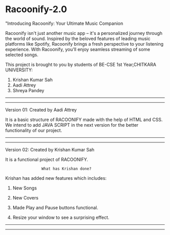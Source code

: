# Racoonify-2.0
"Introducing Racoonify: Your Ultimate Music Companion

Racoonify isn't just another music app – it's a personalized journey through the world of sound. Inspired by the beloved features of leading music platforms like Spotify, Racoonify brings a fresh perspective to your listening experience. With Racoonify, you'll enjoy seamless streaming of some selected songs.

This project is brought to you by students of BE-CSE 1st Year,CHITKARA UNIVERSITY:
01. Krishan Kumar Sah
02. Aadi Attrey
03. Shreya Pandey

--------------------------------------------------------------------------
--------------------------------------------------------------------------

Version 01:
Created by Aadi Attrey

It is a basic structure of RACOONIFY made with the help of HTML and CSS.
We intend to add JAVA SCRIPT in the next version for the better functionality of our project.

--------------------------------------------------------------------------
--------------------------------------------------------------------------


Version 02:
Created by Krishan Kumar Sah

It is a functional project of RACOONIFY.

                    What has Krishan done?

Krishan has added new features which includes:

1. New Songs

2. New Covers

3. Made Play and Pause buttons functional.

4. Resize your window to see a surprising effect.

---------------------------------------------------------------------------
---------------------------------------------------------------------------



